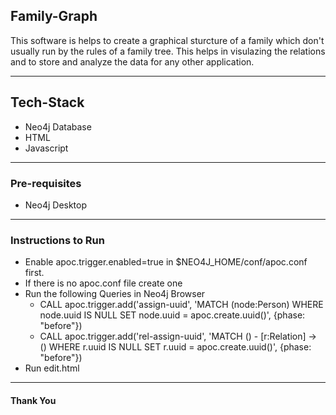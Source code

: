 ## Family-Graph
This software is helps to create a graphical sturcture of a family which don't usually run by the rules of a family tree. This helps in visulazing the relations and to store and analyze the data for any other application.

---

## Tech-Stack
- Neo4j Database
- HTML
- Javascript

---

### Pre-requisites
- Neo4j Desktop

---
### Instructions to Run

- Enable apoc.trigger.enabled=true in $NEO4J_HOME/conf/apoc.conf first.
- If there is no apoc.conf file create one 
- Run the following Queries in Neo4j Browser
  - CALL apoc.trigger.add('assign-uuid', 'MATCH (node:Person) WHERE node.uuid IS NULL SET node.uuid = apoc.create.uuid()', {phase: "before"})
  - CALL apoc.trigger.add('rel-assign-uuid', 'MATCH () - [r:Relation] -> () WHERE r.uuid IS NULL SET r.uuid = apoc.create.uuid()', {phase: "before"})
- Run edit.html

---

#### Thank You

